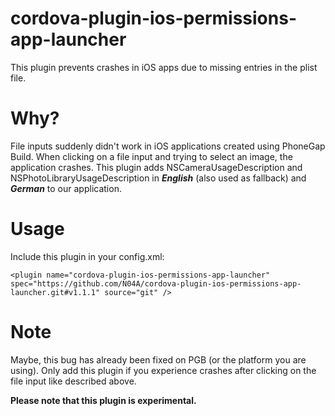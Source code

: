 # cordova-plugin-ios-permissions-app-launcher
This plugin prevents crashes in iOS apps due to missing entries in the plist file.

# Why?
File inputs suddenly didn't work in iOS applications created using PhoneGap Build. When clicking on a file input and trying to select an image, the application crashes. This plugin adds NSCameraUsageDescription and NSPhotoLibraryUsageDescription in ***English*** (also used as fallback) and ***German*** to our application.

# Usage
Include this plugin in your config.xml:
```
<plugin name="cordova-plugin-ios-permissions-app-launcher" spec="https://github.com/N04A/cordova-plugin-ios-permissions-app-launcher.git#v1.1.1" source="git" />
```

# Note
Maybe, this bug has already been fixed on PGB (or the platform you are using). Only add this plugin if you experience crashes after clicking on the file input like described above.

**Please note that this plugin is experimental.**
